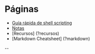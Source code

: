 # Páginas

  - [Guía rápida de shell scripting](?shellscripting)
  - [Notas](?notas)
  - [Recursos] (?recursos)
  - [Markdown Cheatsheet] (?markdown)

--

